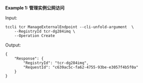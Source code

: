 **Example 1: 管理实例公网访问**



Input: 

```
tccli tcr ManageExternalEndpoint --cli-unfold-argument  \
    --RegistryId tcr-dg284imq \
    --Operation Create
```

Output: 
```
{
    "Response": {
        "RegistryId": "tcr-dg284imq",
        "RequestId": "c639ac5c-fa62-4755-93be-e3057f4b5f0a"
    }
}
```

